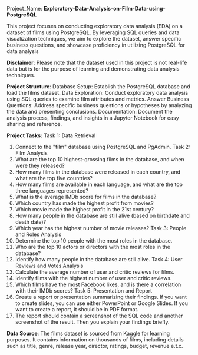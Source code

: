 Project_Name: **Exploratory-Data-Analysis-on-Film-Data-using-PostgreSQL**

This project focuses on conducting exploratory data analysis (EDA) on a dataset of films using PostgreSQL. By leveraging SQL queries and data visualization techniques, we aim to explore the dataset, answer specific business questions, and showcase proficiency in utilizing PostgreSQL for data analysis

**Disclaimer**: Please note that the dataset used in this project is not real-life data but is for the purpose of learning and demonstrating data analysis techniques.

**Project Structure**:
Database Setup: Establish the PostgreSQL database and load the films dataset.
Data Exploration: Conduct exploratory data analysis using SQL queries to examine film attributes and metrics.
Answer Business Questions: Address specific business questions or hypotheses by analyzing the data and presenting conclusions.
Documentation: Document the analysis process, findings, and insights in a Jupyter Notebook for easy sharing and reference.

**Project Tasks:**
Task 1: Data Retrieval
1. Connect to the "film" database using PostgreSQL and PgAdmin.
Task 2: Film Analysis
2. What are the top 10 highest-grossing films in the database, and when were they released?
3. How many films in the database were released in each country, and what are the top five 
countries?
4. How many films are available in each language, and what are the top three languages 
represented?
5. What is the average IMDb score for films in the database?
6. Which country has made the highest profit from movies?
7. Which movie made the highest profit in the 21st century?
8. How many people in the database are still alive (based on birthdate and death date)?
9. Which year has the highest number of movie releases?
Task 3: People and Roles Analysis
10. Determine the top 10 people with the most roles in the database.
11. Who are the top 10 actors or directors with the most roles in the database?
12. Identify how many people in the database are still alive.
Task 4: User Reviews and Votes Analysis
13. Calculate the average number of user and critic reviews for films.
14. Identify films with the highest number of user and critic reviews.
15. Which films have the most Facebook likes, and is there a correlation with their IMDb scores?
Task 5: Presentation and Report
16. Create a report or presentation summarizing their findings. If you want to create slides, you can 
use either PowerPoint or Google Slides. If you want to create a report, it should be in PDF 
format.
17. The report should contain a screenshot of the SQL code and another screenshot of the result. 
Then you explain your findings briefly.

**Data Source**:
The films dataset is sourced from Kaggle for learning purposes. It contains information on thousands of films, including details such as title, genre, release year, director, ratings, budget, revenue e.t.c.
